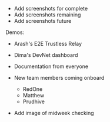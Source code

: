 

- Add screenshots for complete
- Add screenshots remaining
- Add screenshots future

Demos:

- Arash's E2E Trustless Relay
- Dima's DevNet dashboard
- Documentation from everyone
- New team members coming onboard
    - RedOne
    - Matthew
    - Prudhive


- Add image of midweek checking

